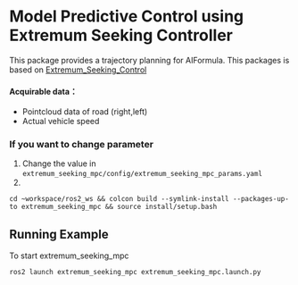 # Model Predictive Control using Extremum Seeking Controller
This package provides a trajectory planning for AIFormula.
This packages is based on [Extremum_Seeking_Control](https://jp.mathworks.com/help/slcontrol/ug/extremum-seeking-control.html)

#### Acquirable data：
* Pointcloud data of road (right,left)
* Actual vehicle speed

### If you want to change parameter
1. Change the value in `extremum_seeking_mpc/config/extremum_seeking_mpc_params.yaml`
2. 
```
cd ~workspace/ros2_ws && colcon build --symlink-install --packages-up-to extremum_seeking_mpc && source install/setup.bash
```

## Running Example
To start extremum_seeking_mpc
```
ros2 launch extremum_seeking_mpc extremum_seeking_mpc.launch.py
```